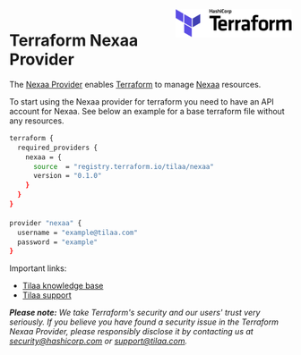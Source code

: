 <!-- markdownlint-disable first-line-h1 no-inline-html -->
<a href="https://terraform.io">
  <picture>
    <source media="(prefers-color-scheme: dark)" srcset=".github/terraform_logo_dark.svg">
    <source media="(prefers-color-scheme: light)" srcset=".github/terraform_logo_light.svg">
    <img src=".github/terraform_logo_light.svg" alt="Terraform logo" title="Terraform" align="right" height="50">
  </picture>
</a>

# Terraform Nexaa Provider

<!-- [![Forums][discuss-badge]][discuss]

[discuss-badge]: https://img.shields.io/badge/discuss-terraform--aws-623CE4.svg?style=flat
[discuss]: https://discuss.hashicorp.com/c/terraform-providers/tf-aws/ -->

The [Nexaa Provider]() enables [Terraform](https://terraform.io) to manage [Nexaa](cloud.tilaa.com) resources.

To start using the Nexaa provider for terraform you need to have an API account for Nexaa. See below an example for a base terraform file without any resources.

```bash
terraform {
  required_providers {
    nexaa = {
      source  = "registry.terraform.io/tilaa/nexaa"
      version = "0.1.0"
    }
  }
}

provider "nexaa" {
  username = "example@tilaa.com"
  password = "example"
}
```


Important links:
- [Tilaa knowledge base](https://support.tilaa.com)
- [Tilaa support](https://tilaa.com/support)

_**Please note:** We take Terraform's security and our users' trust very seriously. If you believe you have found a security issue in the Terraform Nexaa Provider, please responsibly disclose it by contacting us at security@hashicorp.com or support@tilaa.com._